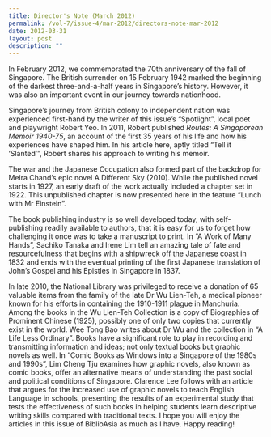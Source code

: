 ```yaml
---
title: Director's Note (March 2012)
permalink: /vol-7/issue-4/mar-2012/directors-note-mar-2012
date: 2012-03-31
layout: post
description: ""
---
```

In February 2012, we commemorated the 70th anniversary of the fall of Singapore. The British surrender on 15 February 1942 marked the beginning of the darkest three-and-a-half years in Singapore’s history. However, it was also an important event in our journey towards nationhood.

Singapore’s journey from British colony to independent nation was experienced first-hand by the writer of this issue’s “Spotlight”, local poet and playwright Robert Yeo. In 2011, Robert published *Routes: A Singaporean Memoir 1940-75*, an account of the first 35 years of his life and how his experiences have shaped him. In his article here, aptly titled “Tell it ‘Slanted’”, Robert shares his approach to writing his memoir.

The war and the Japanese Occupation also formed part of the backdrop for Meira Chand’s epic novel A Different Sky (2010). While the published novel starts in 1927, an early draft of the work actually included a chapter set in 1922. This unpublished chapter is now presented here in the feature “Lunch with Mr Einstein”.

The book publishing industry is so well developed today, with self-publishing readily available to authors, that it is easy for us to forget how challenging it once was to take a manuscript to print. In “A Work of Many Hands”, Sachiko Tanaka and Irene Lim tell an amazing tale of fate and resourcefulness that begins with a shipwreck off the Japanese coast in 1832 and ends with the eventual printing of the first Japanese translation of John’s Gospel and his Epistles in Singapore in 1837.

In late 2010, the National Library was privileged to receive a donation of 65 valuable items from
the family of the late Dr Wu Lien-Teh, a medical pioneer known for his efforts in containing the
1910-1911 plague in Manchuria. Among the books in the Wu Lien-Teh Collection is a copy of
Biographies of Prominent Chinese (1925), possibly one of only two copies that currently exist
in the world. Wee Tong Bao writes about Dr Wu and the collection in “A Life Less Ordinary”.
Books have a significant role to play in recording and transmitting information and ideas; not
only textual books but graphic novels as well. In “Comic Books as Windows into a Singapore
of the 1980s and 1990s”, Lim Cheng Tju examines how graphic novels, also known as comic
books, offer an alternative means of understanding the past social and political conditions of
Singapore. Clarence Lee follows with an article that argues for the increased use of graphic
novels to teach English Language in schools, presenting the results of an experimental study
that tests the effectiveness of such books in helping students learn descriptive writing skills
compared with traditional texts.
I hope you will enjoy the articles in this issue of BiblioAsia as much as I have. Happy reading!